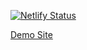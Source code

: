 [![Netlify Status](https://api.netlify.com/api/v1/badges/c9a78e53-418c-4b9a-93b6-4488c08d7a4f/deploy-status)](https://app.netlify.com/sites/vibrant-albattani-c7c491/deploys)

[Demo Site](https://vibrant-albattani-c7c491.netlify.app)